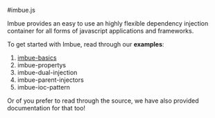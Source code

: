 #imbue.js

Imbue provides an easy to use an highly flexible dependency injection container for all forms of javascript applications and frameworks.

To get started with Imbue, read through our **examples**:

1. [imbue-basics](http://leedostudios.github.com/imbue.js/docs/imbue-basics.html)
2. imbue-propertys
3. imbue-dual-injection
4. imbue-parent-injectors
5. imbue-ioc-pattern

Or of you prefer to read through the source, we have also provided documentation for that too!
